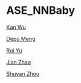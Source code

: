 # ASE_NNBaby

[Kan Wu](https://github.com/wkcn)

[Depu Meng](https://github.com/DeppMeng)

[Rui Yu]()

[Jian Zhao]()

[Shuyan Zhou]()
